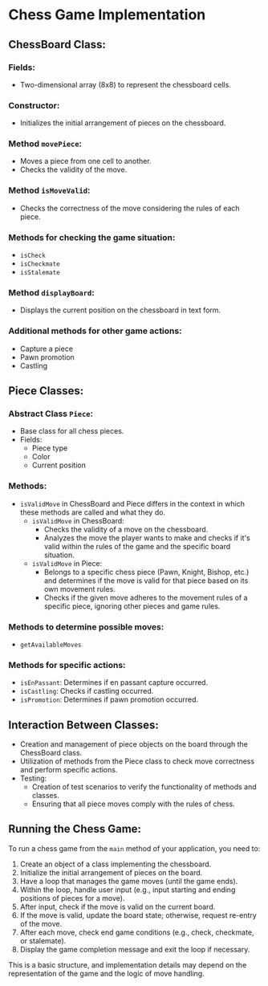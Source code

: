 # Chess Game Implementation

## ChessBoard Class:

### Fields:
- Two-dimensional array (8x8) to represent the chessboard cells.

### Constructor:
- Initializes the initial arrangement of pieces on the chessboard.

### Method `movePiece`:
- Moves a piece from one cell to another.
- Checks the validity of the move.

### Method `isMoveValid`:
- Checks the correctness of the move considering the rules of each piece.

### Methods for checking the game situation:
- `isCheck`
- `isCheckmate`
- `isStalemate`

### Method `displayBoard`:
- Displays the current position on the chessboard in text form.

### Additional methods for other game actions:
- Capture a piece
- Pawn promotion
- Castling

## Piece Classes:

### Abstract Class `Piece`:
- Base class for all chess pieces.
- Fields:
    - Piece type
    - Color
    - Current position

### Methods:
- `isValidMove` in ChessBoard and Piece differs in the context in which these methods are called and what they do.
    - `isValidMove` in ChessBoard:
        - Checks the validity of a move on the chessboard.
        - Analyzes the move the player wants to make and checks if it's valid within the rules of the game and the specific board situation.
    - `isValidMove` in Piece:
        - Belongs to a specific chess piece (Pawn, Knight, Bishop, etc.) and determines if the move is valid for that piece based on its own movement rules.
        - Checks if the given move adheres to the movement rules of a specific piece, ignoring other pieces and game rules.

### Methods to determine possible moves:
- `getAvailableMoves`

### Methods for specific actions:
- `isEnPassant`: Determines if en passant capture occurred.
- `isCastling`: Checks if castling occurred.
- `isPromotion`: Determines if pawn promotion occurred.

## Interaction Between Classes:

- Creation and management of piece objects on the board through the ChessBoard class.
- Utilization of methods from the Piece class to check move correctness and perform specific actions.
- Testing:
    - Creation of test scenarios to verify the functionality of methods and classes.
    - Ensuring that all piece moves comply with the rules of chess.

## Running the Chess Game:

To run a chess game from the `main` method of your application, you need to:

1. Create an object of a class implementing the chessboard.
2. Initialize the initial arrangement of pieces on the board.
3. Have a loop that manages the game moves (until the game ends).
4. Within the loop, handle user input (e.g., input starting and ending positions of pieces for a move).
5. After input, check if the move is valid on the current board.
6. If the move is valid, update the board state; otherwise, request re-entry of the move.
7. After each move, check end game conditions (e.g., check, checkmate, or stalemate).
8. Display the game completion message and exit the loop if necessary.

This is a basic structure, and implementation details may depend on the representation of the game and the logic of move handling.
